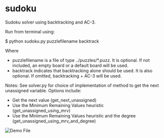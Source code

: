 # sudoku
Sudoku solver using backtracking and AC-3.

Run from terminal using:

$ python sudoku.py puzzlefilename backtrack

Where 
- puzzlefilename is a file of type ../puzzles/\*.puzz. It is optional. If not included, an empty board or a default board will be used.
- backtrack indicates that backtracking alone should be used. It is also optional. If omitted, backtracking + AC-3 will be used.

Notes:
See solver.py for choice of implementation of method to get the next unassigned variable. Options include:
- Get the next value (get_next_unassigned)
- Use the Minimum Remaining Values heuristic (get_unassigned_using_mrv)
- Use the Minimum Remaining Values heuristic and the degree (get_unassigned_using_mrv_and_degree)

![Demo File](https://github.com/prowe12/sudoku/blob/master/demo/sudoku_easy.gif)
